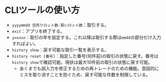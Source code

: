 # CLIツールの使い方

- `yyyymmdd 空売りロット数-買いロット数`：取引する。
- `exit`：アプリを終了する。
- `y=xxxx`：取引の年を設定する。これ以降は取引する際は`mmdd`の部分だけ入力すればよい。
- `history show`：戻す可能な取引一覧を表示する。
- `history reset [番号]`：指定した番号(何件前)の取引の状態に戻す。番号は`history show`で確認可能。現状は最大10件前の取引の状態に戻す可能。
  - あくまでも誤入力を修正するための再トレードのための機能。意図的にミスを取り消すことを防ぐため、戻す可能な件数を制限している。